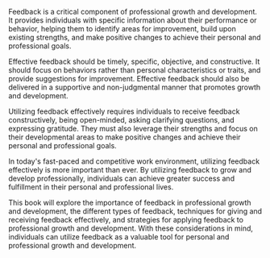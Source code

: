 
Feedback is a critical component of professional growth and development. It provides individuals with specific information about their performance or behavior, helping them to identify areas for improvement, build upon existing strengths, and make positive changes to achieve their personal and professional goals.

Effective feedback should be timely, specific, objective, and constructive. It should focus on behaviors rather than personal characteristics or traits, and provide suggestions for improvement. Effective feedback should also be delivered in a supportive and non-judgmental manner that promotes growth and development.

Utilizing feedback effectively requires individuals to receive feedback constructively, being open-minded, asking clarifying questions, and expressing gratitude. They must also leverage their strengths and focus on their developmental areas to make positive changes and achieve their personal and professional goals.

In today's fast-paced and competitive work environment, utilizing feedback effectively is more important than ever. By utilizing feedback to grow and develop professionally, individuals can achieve greater success and fulfillment in their personal and professional lives.

This book will explore the importance of feedback in professional growth and development, the different types of feedback, techniques for giving and receiving feedback effectively, and strategies for applying feedback to professional growth and development. With these considerations in mind, individuals can utilize feedback as a valuable tool for personal and professional growth and development.
